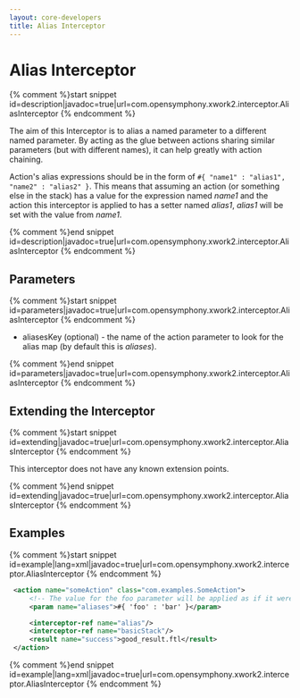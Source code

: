 ```yaml
---
layout: core-developers
title: Alias Interceptor
---
```


# Alias Interceptor



{% comment %}start snippet id=description|javadoc=true|url=com.opensymphony.xwork2.interceptor.AliasInterceptor {% endcomment %}
<p>
 The aim of this Interceptor is to alias a named parameter to a different named parameter. By acting as the glue
 between actions sharing similar parameters (but with different names), it can help greatly with action chaining.

 <p>Action's alias expressions should be in the form of  <code>#{ "name1" : "alias1", "name2" : "alias2" }</code>.
 This means that assuming an action (or something else in the stack) has a value for the expression named <i>name1</i> and the
 action this interceptor is applied to has a setter named <i>alias1</i>, <i>alias1</i> will be set with the value from
 <i>name1</i>.
 </p>

</p>
{% comment %}end snippet id=description|javadoc=true|url=com.opensymphony.xwork2.interceptor.AliasInterceptor {% endcomment %}

## Parameters



{% comment %}start snippet id=parameters|javadoc=true|url=com.opensymphony.xwork2.interceptor.AliasInterceptor {% endcomment %}
<p>
 <ul>

 <li>aliasesKey (optional) - the name of the action parameter to look for the alias map (by default this is
 <i>aliases</i>).</li>

 </ul>

</p>
{% comment %}end snippet id=parameters|javadoc=true|url=com.opensymphony.xwork2.interceptor.AliasInterceptor {% endcomment %}

## Extending the Interceptor



{% comment %}start snippet id=extending|javadoc=true|url=com.opensymphony.xwork2.interceptor.AliasInterceptor {% endcomment %}
<p>
 This interceptor does not have any known extension points.

</p>
{% comment %}end snippet id=extending|javadoc=true|url=com.opensymphony.xwork2.interceptor.AliasInterceptor {% endcomment %}

## Examples



{% comment %}start snippet id=example|lang=xml|javadoc=true|url=com.opensymphony.xwork2.interceptor.AliasInterceptor {% endcomment %}

```xml
 <action name="someAction" class="com.examples.SomeAction">
     <!-- The value for the foo parameter will be applied as if it were named bar -->
     <param name="aliases">#{ 'foo' : 'bar' }</param>

     <interceptor-ref name="alias"/>
     <interceptor-ref name="basicStack"/>
     <result name="success">good_result.ftl</result>
 </action>

```

{% comment %}end snippet id=example|lang=xml|javadoc=true|url=com.opensymphony.xwork2.interceptor.AliasInterceptor {% endcomment %}
